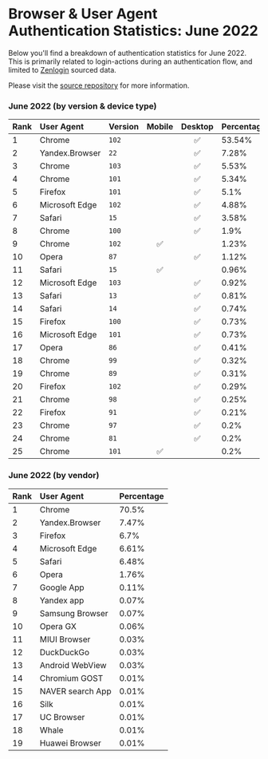 # Browser & User Agent Authentication Statistics: June 2022

Below you'll find a breakdown of authentication statistics for
June 2022. This is primarily related to login-actions during an
authentication flow, and limited to <a href="https://zenlogin.co"/>Zenlogin</a>
sourced data.

Please visit the
<a href="https://github.com/zenlogin/browser-user-agent-authentication-statistics">source repository</a>
for more information.

### June 2022 (by version & device type)
| Rank | User Agent | Version | Mobile | Desktop | Percentage |
| :--- | :--- | :--- | :---: | :---: | :--- |
| 1 | Chrome | `102` | | ✅ | 53.54% |
| 2 | Yandex.Browser | `22` | | ✅ | 7.28% |
| 3 | Chrome | `103` | | ✅ | 5.53% |
| 4 | Chrome | `101` | | ✅ | 5.34% |
| 5 | Firefox | `101` | | ✅ | 5.1% |
| 6 | Microsoft Edge | `102` | | ✅ | 4.88% |
| 7 | Safari | `15` | | ✅ | 3.58% |
| 8 | Chrome | `100` | | ✅ | 1.9% |
| 9 | Chrome | `102` | ✅ | | 1.23% |
| 10 | Opera | `87` | | ✅ | 1.12% |
| 11 | Safari | `15` | ✅ | | 0.96% |
| 12 | Microsoft Edge | `103` | | ✅ | 0.92% |
| 13 | Safari | `13` | | ✅ | 0.81% |
| 14 | Safari | `14` | | ✅ | 0.74% |
| 15 | Firefox | `100` | | ✅ | 0.73% |
| 16 | Microsoft Edge | `101` | | ✅ | 0.73% |
| 17 | Opera | `86` | | ✅ | 0.41% |
| 18 | Chrome | `99` | | ✅ | 0.32% |
| 19 | Chrome | `89` | | ✅ | 0.31% |
| 20 | Firefox | `102` | | ✅ | 0.29% |
| 21 | Chrome | `98` | | ✅ | 0.25% |
| 22 | Firefox | `91` | | ✅ | 0.21% |
| 23 | Chrome | `97` | | ✅ | 0.2% |
| 24 | Chrome | `81` | | ✅ | 0.2% |
| 25 | Chrome | `101` | ✅ | | 0.2% |

### June 2022 (by vendor)
| Rank | User Agent | Percentage |
| :--- | :--- | :--- |
| 1 | Chrome | 70.5% |
| 2 | Yandex.Browser | 7.47% |
| 3 | Firefox | 6.7% |
| 4 | Microsoft Edge | 6.61% |
| 5 | Safari | 6.48% |
| 6 | Opera | 1.76% |
| 7 | Google App | 0.11% |
| 8 | Yandex app | 0.07% |
| 9 | Samsung Browser | 0.07% |
| 10 | Opera GX | 0.06% |
| 11 | MIUI Browser | 0.03% |
| 12 | DuckDuckGo | 0.03% |
| 13 | Android WebView | 0.03% |
| 14 | Chromium GOST | 0.01% |
| 15 | NAVER search App | 0.01% |
| 16 | Silk | 0.01% |
| 17 | UC Browser | 0.01% |
| 18 | Whale | 0.01% |
| 19 | Huawei Browser | 0.01% |

